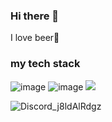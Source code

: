 ### Hi there 👋
I love beer🍺
### my tech stack
![image](https://user-images.githubusercontent.com/103806522/208645369-49ca795e-7e19-41f6-b465-6907a3a5f32c.png) ![image](https://user-images.githubusercontent.com/103806522/208645619-b285d47d-fbc4-46aa-8f7b-9fbdb40ffc65.png) <img src="https://img.shields.io/badge/Python-black?style=for-the-badge&logo=Python&logoColor=yellow"/>

![Discord_j8ldAlRdgz](https://user-images.githubusercontent.com/103806522/208681905-210fa370-da54-4a1f-9cc3-375818b28138.png)
